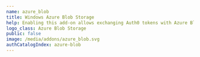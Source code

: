 ```yaml
---
name: azure_blob
title: Windows Azure Blob Storage
help: Enabling this add-on allows exchanging Auth0 tokens with Azure Blob Storage Shared Access Signature tokens that can be used to call their APIs.
logo_class: Azure Blob Storage
public: false
image: /media/addons/azure_blob.svg
authCatalogIndex: azure-blob
---
```

